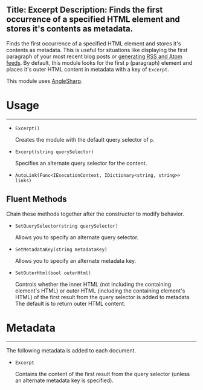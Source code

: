 Title: Excerpt
Description: Finds the first occurrence of a specified HTML element and stores it's contents as metadata.
---
Finds the first occurrence of a specified HTML element and stores it's contents as metadata. This is useful for situations like displaying the first paragraph of your most recent blog posts or [generating RSS and Atom feeds](/knowledgebase/rss-and-atom-feeds). By default, this module looks for the first `p` (paragraph) element and places it's outer HTML content in metadata with a key of `Excerpt`.

This module uses [AngleSharp](https://github.com/FlorianRappl/AngleSharp).

# Usage
---

  - `Excerpt()`

    Creates the module with the default query selector of `p`.
  
  - `Excerpt(string querySelector)`
  
    Specifies an alternate query selector for the content.
    
  - `AutoLink(Func<IExecutionContext, IDictionary<string, string>> links)`
  
## Fluent Methods

Chain these methods together after the constructor to modify behavior.

  - `SetQuerySelector(string querySelector)`
  
    Allows you to specify an alternate query selector. 

  - `SetMetadataKey(string metadataKey)`
  
    Allows you to specify an alternate metadata key.
    
  - `SetOuterHtml(bool outerHtml)`
  
    Controls whether the inner HTML (not including the containing element's HTML) or outer HTML (including the containing element's HTML) of the first result from the query selector is added to metadata. The default is to return outer HTML content.
    
 # Metadata
---

The following metadata is added to each document.

  - `Excerpt`
  
    Contains the content of the first result from the query selector (unless an alternate metadata key is specified).